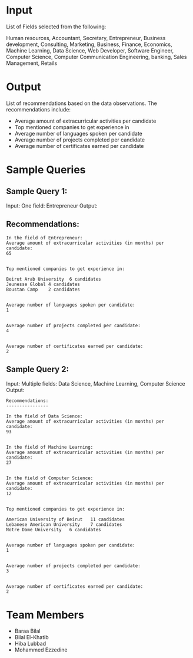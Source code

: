 # Input
List of Fields selected from the following:

Human resources, Accountant, Secretary, Entrepreneur, Business development, Consulting, Marketing, Business, Finance, Economics,
Machine Learning, Data Science, Web Developer, Software Engineer, Computer Science, Computer Communication Engineering, banking, Sales Management, Retails

# Output
List of recommendations based on the data observations.
The recommendations include:
- Average amount of extracurricular activities per candidate
- Top mentioned companies to get experience in
- Average number of languages spoken per candidate
- Average number of projects completed per candidate
- Average number of certificates earned per candidate


# Sample Queries
## Sample Query 1:
Input: One field: Entrepreneur
Output: 

Recommendations:
----------------

	In the field of Entrepreneur:
	Average amount of extracurricular activities (in months) per candidate:
	65


	Top mentioned companies to get experience in:

	Beirut Arab University  6 candidates
	Jeunesse Global 4 candidates
	Boustan Camp    2 candidates


	Average number of languages spoken per candidate:
	1


	Average number of projects completed per candidate:
	4


	Average number of certificates earned per candidate:
	2


## Sample Query 2:
Input: Multiple fields: Data Science, Machine Learning, Computer Science
Output: 

	Recommendations:
	----------------

	In the field of Data Science:
	Average amount of extracurricular activities (in months) per candidate:
	93


	In the field of Machine Learning:
	Average amount of extracurricular activities (in months) per candidate:
	27


	In the field of Computer Science:
	Average amount of extracurricular activities (in months) per candidate:
	12


	Top mentioned companies to get experience in:

	American University of Beirut   11 candidates
	Lebanese American University    7 candidates
	Notre Dame University   6 candidates


	Average number of languages spoken per candidate:
	1


	Average number of projects completed per candidate:
	3


	Average number of certificates earned per candidate:
	2

# Team Members
- Baraa Bilal
- Bilal El-Khatib
- Hiba Lubbad
- Mohammed Ezzedine
